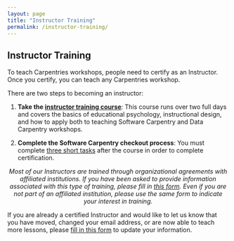 ```yaml
---
layout: page
title: "Instructor Training"
permalink: /instructor-training/
---
```


<h2>Instructor Training</h2>

<p>
To teach Carpentries workshops, people need to certify as an Instructor. Once you certify, you can 
  teach any Carpentries workshop.</p>
  
 </p> There are two steps to becoming an instructor:
</p>
<ol>
  <li>
    <p>
      <b>Take the <a href="http://carpentries.github.io/instructor-training/">instructor training course</a></b>:
      This course runs over two full days and covers the basics of
      educational psychology, instructional design, and how to apply both
      to teaching Software Carpentry and Data Carpentry workshops.
    </p>
  </li>
  <li>
    <p>
      <b>Complete the Software Carpentry checkout process</b>:
      You must complete
      <a href="http://carpentries.github.io/instructor-training/checkout/">three short tasks</a>
      after the course in order to complete certification.
    </p>
  </li>
</ol>

<p align="center">
  <em>
    Most of our Instructors are trained through organizational agreements
    with affiliated institutions. If you have been asked to provide
    information associated with this type of training,
    please fill in <a href="https://amy.software-carpentry.org/workshops/request_training/">this form</a>.
    Even if you are not part of an affiliated institution, please use the same form to
    indicate your interest in training.
  </em>
</p>

<p>
  If you are already a certified Instructor and would like to let us know that you have moved,
  changed your email address,
  or are now able to teach more lessons,
  please <a href="https://amy.software-carpentry.org/workshops/update_profile/">fill in this form</a>
  to update your information.
</p>
